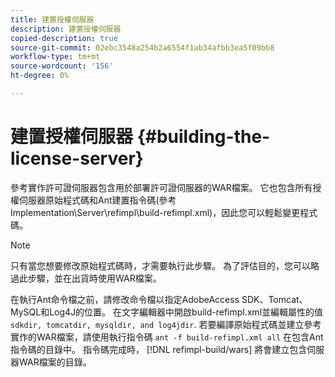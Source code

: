 ```yaml
---
title: 建置授權伺服器
description: 建置授權伺服器
copied-description: true
source-git-commit: 02ebc3548a254b2a6554f1ab34afbb3ea5f09bb8
workflow-type: tm+mt
source-wordcount: '156'
ht-degree: 0%

---
```


# 建置授權伺服器 {#building-the-license-server}

參考實作許可證伺服器包含用於部署許可證伺服器的WAR檔案。 它也包含所有授權伺服器原始程式碼和Ant建置指令碼(參考Implementation\Server\refimpl\build-refimpl.xml)，因此您可以輕鬆變更程式碼。

>[!NOTE]
>
>只有當您想要修改原始程式碼時，才需要執行此步驟。 為了評估目的，您可以略過此步驟，並在出貨時使用WAR檔案。

在執行Ant命令檔之前，請修改命令檔以指定AdobeAccess SDK、Tomcat、MySQL和Log4J的位置。 在文字編輯器中開啟build-refimpl.xml並編輯屬性的值 `sdkdir, tomcatdir, mysqldir, and log4jdir`. 若要編譯原始程式碼並建立參考實作的WAR檔案，請使用執行指令碼 `ant -f build-refimpl.xml all` 在包含Ant指令碼的目錄中。 指令碼完成時， [!DNL refimpl-build/wars] 將會建立包含伺服器WAR檔案的目錄。
